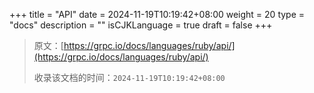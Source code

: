 +++
title = "API"
date = 2024-11-19T10:19:42+08:00
weight = 20
type = "docs"
description = ""
isCJKLanguage = true
draft = false
+++

> 原文：[https://grpc.io/docs/languages/ruby/api/](https://grpc.io/docs/languages/ruby/api/)
>
> 收录该文档的时间：`2024-11-19T10:19:42+08:00`
